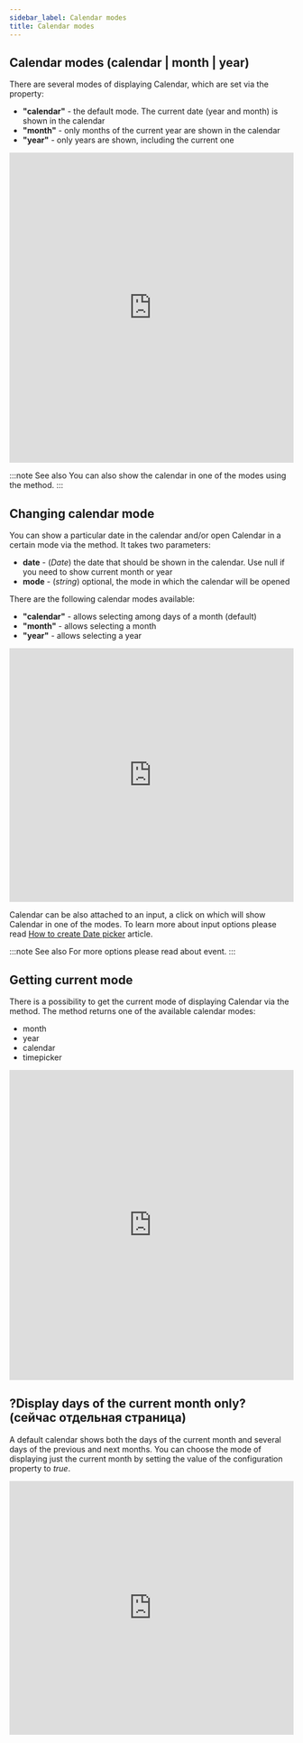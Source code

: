 ```yaml
---
sidebar_label: Calendar modes 
title: Calendar modes 
---
```


## Calendar modes (calendar | month | year)

There are several modes of displaying Calendar, which are set via the [](../api/calendar_mode_config.md) property:

- <strong>"calendar"</strong> - the default mode. The current date (year and month) is shown in the calendar
- <strong>"month"</strong> - only months of the current year are shown in the calendar 
- <strong>"year"</strong> - only years are shown, including the current one
  
<iframe src="https://snippet.dhtmlx.com/n9q0tc0q?mode=result" frameborder="0" class="snippet_iframe" width="100%" height="550"></iframe>

:::note See also
You can also show the calendar in one of the modes using the [](../api/calendar_showdate_method.md) method.
:::

## Changing calendar mode 

You can show a particular date in the calendar and/or open Calendar in a certain mode via the [](../api/calendar_showdate_method.md) method. It takes two parameters:

- **date** - (*Date*) the date that should be shown in the calendar. Use null if you need to show current month or year
- **mode** - (*string*)	optional, the mode in which the calendar will be opened

There are the following calendar modes available:

- **"calendar"** - allows selecting among days of a month (default)
- **"month"** - allows selecting a month
- **"year"** - allows selecting a year

<iframe src="https://snippet.dhtmlx.com/nyfzc8cl?mode=result" frameborder="0" class="snippet_iframe" width="100%" height="450"></iframe>


Calendar can be also attached to an input, a click on which will show Calendar in one of the modes. To learn more about input options please read [How to create Date picker](/date_picker.md) article.

:::note See also
For more options please read about [](../api/calendar_modechange_event.md) event.
:::

## Getting current mode 

There is a possibility to get the current mode of displaying Calendar via the [](../api/calendar_getcurrentmode_method.md) method. The method returns one of the available calendar modes:

- month
- year
- calendar
- timepicker
 
<iframe src="https://snippet.dhtmlx.com/fadykqoc?mode=result" frameborder="0" class="snippet_iframe" width="100%" height="550"></iframe>


## ?Display days of the current month only? (сейчас отдельная страница)

A default calendar shows both the days of the current month and several days of the previous and next months. You can choose the mode of displaying just the current month by setting the value of 
the [](../api/calendar_thismonthonly_config.md) configuration property to *true*.

<iframe src="https://snippet.dhtmlx.com/4wi5hbtr?mode=result" frameborder="0" class="snippet_iframe" width="100%" height="450"></iframe>

